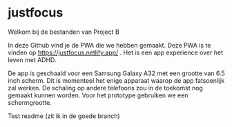 # justfocus

Welkom bij de bestanden van Project B

In deze Github vind je de PWA die we hebben gemaakt. Deze PWA is te vinden op https://justfocus.netlify.app/ .
Het is een app experience over het leven met ADHD.

De app is geschaald voor een Samsung Galaxy A32 met een grootte van 6.5 inch scherm. Dit is momenteel het enige apparaat waarop de app fatsoenlijk zal werken. De schaling op andere telefoons zou in de toekomst nog gemaakt kunnen worden. Voor het prototype gebruiken we een schermgrootte.

Test readme (zit ik in de goede branch)
